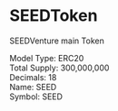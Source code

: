 # SEEDToken
SEEDVenture main Token

Model Type: ERC20  
Total Supply: 300,000,000  
Decimals: 18  
Name: SEED  
Symbol: SEED
